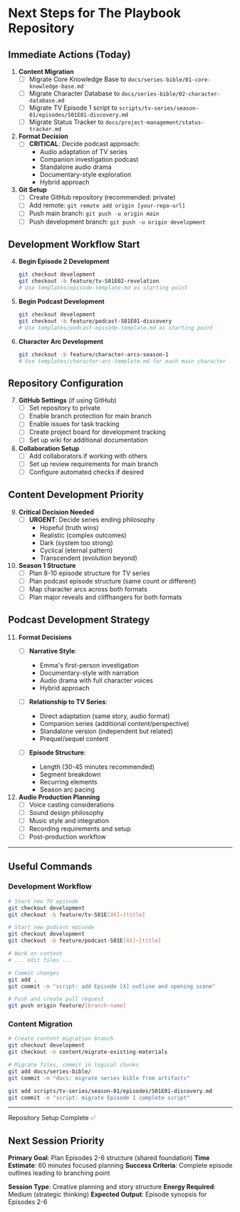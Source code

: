 # Next Steps for The Playbook Repository

## Immediate Actions (Today)

1. **Content Migration**
   - [ ] Migrate Core Knowledge Base to `docs/series-bible/01-core-knowledge-base.md`
   - [ ] Migrate Character Database to `docs/series-bible/02-character-database.md`
   - [ ] Migrate TV Episode 1 script to `scripts/tv-series/season-01/episodes/S01E01-discovery.md`
   - [ ] Migrate Status Tracker to `docs/project-management/status-tracker.md`

2. **Format Decision**
   - [ ] **CRITICAL**: Decide podcast approach:
     - Audio adaptation of TV series
     - Companion investigation podcast
     - Standalone audio drama
     - Documentary-style exploration
     - Hybrid approach

3. **Git Setup**
   - [ ] Create GitHub repository (recommended: private)
   - [ ] Add remote: `git remote add origin [your-repo-url]`
   - [ ] Push main branch: `git push -u origin main`
   - [ ] Push development branch: `git push -u origin development`

## Development Workflow Start

4. **Begin Episode 2 Development**
   ```bash
   git checkout development
   git checkout -b feature/tv-S01E02-revelation
   # Use templates/episode-template.md as starting point
   ```

5. **Begin Podcast Development**
   ```bash
   git checkout development
   git checkout -b feature/podcast-S01E01-discovery
   # Use templates/podcast-episode-template.md as starting point
   ```

6. **Character Arc Development**
   ```bash
   git checkout -b feature/character-arcs-season-1
   # Use templates/character-arc-template.md for each main character
   ```

## Repository Configuration

7. **GitHub Settings** (if using GitHub)
   - [ ] Set repository to private
   - [ ] Enable branch protection for main branch
   - [ ] Enable issues for task tracking
   - [ ] Create project board for development tracking
   - [ ] Set up wiki for additional documentation

8. **Collaboration Setup**
   - [ ] Add collaborators if working with others
   - [ ] Set up review requirements for main branch
   - [ ] Configure automated checks if desired

## Content Development Priority

9. **Critical Decision Needed**
   - [ ] **URGENT**: Decide series ending philosophy
     - Hopeful (truth wins)
     - Realistic (complex outcomes)
     - Dark (system too strong)
     - Cyclical (eternal pattern)
     - Transcendent (evolution beyond)

10. **Season 1 Structure**
    - [ ] Plan 8-10 episode structure for TV series
    - [ ] Plan podcast episode structure (same count or different)
    - [ ] Map character arcs across both formats
    - [ ] Plan major reveals and cliffhangers for both formats

## Podcast Development Strategy

11. **Format Decisions**
    - [ ] **Narrative Style**: 
      - Emma's first-person investigation
      - Documentary-style with narration
      - Audio drama with full character voices
      - Hybrid approach
    
    - [ ] **Relationship to TV Series**:
      - Direct adaptation (same story, audio format)
      - Companion series (additional content/perspective)
      - Standalone version (independent but related)
      - Prequel/sequel content
    
    - [ ] **Episode Structure**:
      - Length (30-45 minutes recommended)
      - Segment breakdown
      - Recurring elements
      - Season arc pacing

12. **Audio Production Planning**
    - [ ] Voice casting considerations
    - [ ] Sound design philosophy
    - [ ] Music style and integration
    - [ ] Recording requirements and setup
    - [ ] Post-production workflow

---

## Useful Commands

### Development Workflow
```bash
# Start new TV episode
git checkout development
git checkout -b feature/tv-S01E[XX]-[title]

# Start new podcast episode
git checkout development
git checkout -b feature/podcast-S01E[XX]-[title]

# Work on content
# ... edit files ...

# Commit changes
git add .
git commit -m "script: add Episode [X] outline and opening scene"

# Push and create pull request
git push origin feature/[branch-name]
```

### Content Migration
```bash
# Create content migration branch
git checkout development
git checkout -b content/migrate-existing-materials

# Migrate files, commit in logical chunks
git add docs/series-bible/
git commit -m "docs: migrate series bible from artifacts"

git add scripts/tv-series/season-01/episodes/S01E01-discovery.md
git commit -m "script: migrate Episode 1 complete script"
```

---

Repository Setup Complete ✅
## Next Session Priority

**Primary Goal**: Plan Episodes 2-6 structure (shared foundation)
**Time Estimate**: 60 minutes focused planning
**Success Criteria**: Complete episode outlines leading to branching point

**Session Type**: Creative planning and story structure
**Energy Required**: Medium (strategic thinking)
**Expected Output**: Episode synopsis for Episodes 2-6


